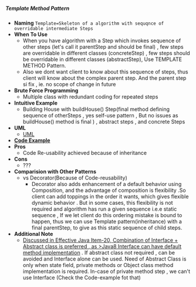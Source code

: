 ##### Template Method Pattern
- **Naming** `Template=Skeleton of a algorithm with sequqnce of overridable intermediate Steps`
- **When To Use**
    - When you have algorithm with a Step which invokes sequence of other steps (let's call it parentStep and should be final)
    , few steps are overridable in different classes (concreteStep)
    , few steps should be overridable in different classes (abstractStep),
    Use TEMPLATE METHOD Pattern.
    - Also we dont want client to know about this sequence of steps, thus client will know about the complex parent step. And the parent step si fix , ie. no scope of change in future
- **Brute Force Programming**
    - Multiple class with redundant coding for repeated steps 
- **Intuitive Example**
    - Building House with buildHouse() Step(final method defining sequence of otherSteps , yes self-use pattern , But no issues as buildHouse() method is final ) ,  abstract steps , and concrete Steps
- **UML**
    - [UML](UML.puml)
- [**Code Example**](https://www.journaldev.com/1763/template-method-design-pattern-in-java#template-method-abstract-class)
- **Pros** 
    - Code Re-usability achieved because of inheritance
- **Cons**
    - ???
- **Comparision with Other Patterns**
    - vs Decorator(Because of Code-reusability)
        - Decorator also adds enhancement of a default behavior using Composition, and the advantage of composition is flexibility .So client can add toppings in the order it wants, which gives flexible dynamic behavior .
        But in some cases, this flexibility is not required and algorithm has run a given sequence i.e.e static sequence , If we let client do this ordering mistake is bound to happen, thus we can use Template pattern(inheritance) with a final parentStep, to give as this static sequence of child steps.   
- **Additional Note**
    - [Discussed in Effective Java Item-20, Combination of Interface + Abstract class is preferred , as >Java8 Interface can have default method implementation](https://github.com/pintub/EffectiveJava-Summary/blob/master/EffectiveJavaSummary/ClassesAndInterfaces.todo) . If abstract class not required , can be avoided and Interface alone can be used. Need of Abstract Class is only when state field, private methods or Object class method implementation is required. In-case of private method step , we can't use Interface (Check the Code-example fot that) 
